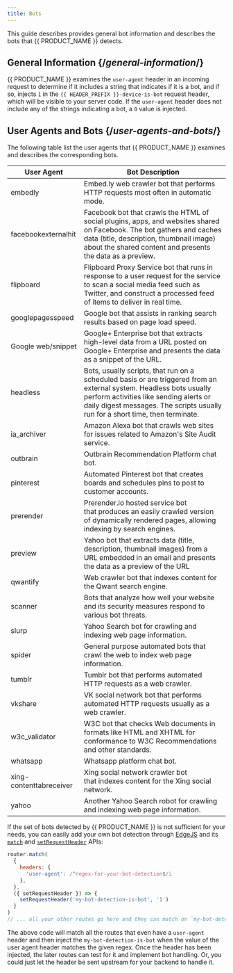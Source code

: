 ```yaml
---
title: Bots
---
```


This guide describes provides general bot information and describes the bots that  {{ PRODUCT_NAME }}  detects.

## General Information {/*general-information*/}

  {{ PRODUCT_NAME }}  examines the `user-agent` header in an incoming request to determine if it includes a string that indicates if it is a bot, and if so, injects `1` in the `{{ HEADER_PREFIX }}-device-is-bot` request header, which will be visible to your server code. If the `user-agent` header does not include any of the strings indicating a bot, a `0` value is injected.

## User Agents and Bots {/*user-agents-and-bots*/}

The following table list the user agents that  {{ PRODUCT_NAME }}  examines and describes the corresponding bots.

|User Agent|Bot Description|
|----------|-----------|
|embedly|Embed.ly web crawler bot that performs HTTP requests most often in automatic mode.|
|facebookexternalhit|Facebook bot that crawls the HTML of social plugins, apps, and websites shared on Facebook. The bot gathers and caches data (title, description, thumbnail image) about the shared content and presents the data as a preview.|
|flipboard|Flipboard Proxy Service bot that runs in response to a user request for the service to scan a social media feed such as Twitter, and construct a processed feed of items to deliver in real time.|
|googlepagesspeed|Google bot that assists in ranking search results based on page load speed.|
|Google web/snippet|Google+ Enterprise bot that extracts high-level data from a URL posted on Google+ Enterprise and presents the data as a snippet of the URL.|
|headless|Bots, usually scripts, that run on a scheduled basis or are triggered from an external system. Headless bots usually perform activities like sending alerts or daily digest messages. The scripts usually run for a short time, then terminate.|
|ia_archiver|Amazon Alexa bot that crawls web sites for issues related to Amazon's Site Audit service.|
|outbrain|Outbrain Recommendation Platform chat bot.|
|pinterest|Automated Pinterest bot that creates boards and schedules pins to post to customer accounts.|
|prerender|Prerender.io hosted service bot that produces an easily crawled version of dynamically rendered pages, allowing indexing by search engines.|
|preview|Yahoo bot that extracts data (title, description, thumbnail images) from a URL embedded in an email and presents the data as a preview of the URL|
|qwantify|Web crawler bot that indexes content for the Qwant search engine.|
|scanner|Bots that analyze how well your website and its security measures respond to various bot threats.|
|slurp|Yahoo Search bot for crawling and indexing web page information.|
|spider|General purpose automated bots that crawl the web to index web page information.|
|tumblr|Tumblr bot that performs automated HTTP requests as a web crawler.|
|vkshare|VK social network bot that performs automated HTTP requests usually as a web crawler.|
|w3c_validator|W3C bot that checks Web documents in formats like HTML and XHTML for conformance to W3C Recommendations and other standards.|
|whatsapp|Whatsapp platform chat bot.|
|xing-contenttabreceiver|Xing social network crawler bot that indexes content for the Xing social network.|
|yahoo|Another Yahoo Search robot for crawling and indexing web page information.|

If the set of bots detected by  {{ PRODUCT_NAME }}  is not sufficient for your needs, you can easily add your own bot detection through [EdgeJS](/applications/routing) and its [`match`](/docs/api/core/classes/_router_router_.router.html#match) and [`setRequestHeader`](/docs/api/core/classes/_router_responsewriter_.responsewriter.html#setrequestheader) APIs:

```js
router.match(
  {
    headers: {
      'user-agent': /^regex-for-your-bot-detection$/i
    },
  },
  ({ setRequestHeader }) => {
    setRequestHeader('my-bot-detection-is-bot', '1')
  }
)
// ... all your other routes go here and they can match on `my-bot-detection-is-bot: 1`
```

The above code will match all the routes that even have a `user-agent` header and then inject the `my-bot-detection-is-bot` when the value of the user agent header matches the given regex. Once the header has been injected, the later routes can test for it and implement bot handling. Or, you could just let the header be sent upstream for your backend to handle it.
